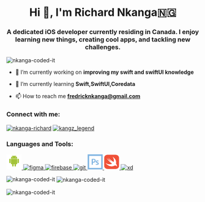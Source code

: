<!--
**Nkanga-Coded-It/Nkanga-Coded-It** is a ✨ _special_ ✨ repository because its `README.md` (this file) appears on your GitHub profile.

Here are some ideas to get you started:

- 🔭 I’m currently working on ...
- 🌱 I’m currently learning ...
- 👯 I’m looking to collaborate on ...
- 🤔 I’m looking for help with ...
- 💬 Ask me about ...
- 📫 How to reach me: ...
- 😄 Pronouns: ...
- ⚡ Fun fact: ...
-->


<h1 align="center">Hi 👋, I'm Richard Nkanga🇳🇬</h1>
<h3 align="center">A dedicated  iOS developer currently residing in Canada. I enjoy learning new things, creating cool apps, and tackling new challenges.</h3>

<p align="left"> <img src="https://komarev.com/ghpvc/?username=nkanga-coded-it&label=Profile%20views&color=0e75b6&style=flat" alt="nkanga-coded-it" /> </p>

- 🔭 I’m currently working on **improving my swift and swiftUI knowledge**

- 🌱 I’m currently learning **Swift,SwiftUI,Coredata**

- 📫 How to reach me **fredricknkanga@gmail.com**

<h3 align="left">Connect with me:</h3>
<p align="left">
<a href="https://linkedin.com/in/richard nkanga" target="blank"><img align="center" src="https://raw.githubusercontent.com/rahuldkjain/github-profile-readme-generator/master/src/images/icons/Social/linked-in-alt.svg" alt="nkanga-richard" height="30" width="40" /></a>
<a href="https://instagram.com/kangz_legend" target="blank"><img align="center" src="https://raw.githubusercontent.com/rahuldkjain/github-profile-readme-generator/master/src/images/icons/Social/instagram.svg" alt="kangz_legend" height="30" width="40" /></a>
</p>

<h3 align="left">Languages and Tools:</h3>
<p align="left"> <a href="https://developer.android.com" target="_blank" rel="noreferrer"> <img src="https://raw.githubusercontent.com/devicons/devicon/master/icons/android/android-original-wordmark.svg" alt="android" width="40" height="40"/> </a> <a href="https://www.figma.com/" target="_blank" rel="noreferrer"> <img src="https://www.vectorlogo.zone/logos/figma/figma-icon.svg" alt="figma" width="40" height="40"/> </a> <a href="https://firebase.google.com/" target="_blank" rel="noreferrer"> <img src="https://www.vectorlogo.zone/logos/firebase/firebase-icon.svg" alt="firebase" width="40" height="40"/> </a> <a href="https://git-scm.com/" target="_blank" rel="noreferrer"> <img src="https://www.vectorlogo.zone/logos/git-scm/git-scm-icon.svg" alt="git" width="40" height="40"/> </a> <a href="https://www.photoshop.com/en" target="_blank" rel="noreferrer"> <img src="https://raw.githubusercontent.com/devicons/devicon/master/icons/photoshop/photoshop-line.svg" alt="photoshop" width="40" height="40"/> </a> <a href="https://developer.apple.com/swift/" target="_blank" rel="noreferrer"> <img src="https://raw.githubusercontent.com/devicons/devicon/master/icons/swift/swift-original.svg" alt="swift" width="40" height="40"/> </a> <a href="https://www.adobe.com/products/xd.html" target="_blank" rel="noreferrer"> <img src="https://cdn.worldvectorlogo.com/logos/adobe-xd.svg" alt="xd" width="40" height="40"/> </a> </p>

<p><img align="left" src="https://github-readme-stats.vercel.app/api/top-langs?username=nkanga-coded-it&show_icons=true&locale=en&layout=compact" alt="nkanga-coded-it" /></p>

<p>&nbsp;<img align="center" src="https://github-readme-stats.vercel.app/api?username=nkanga-coded-it&show_icons=true&locale=en" alt="nkanga-coded-it" /></p>

<p><img align="center" src="https://github-readme-streak-stats.herokuapp.com/?user=nkanga-coded-it&" alt="nkanga-coded-it" /></p>
